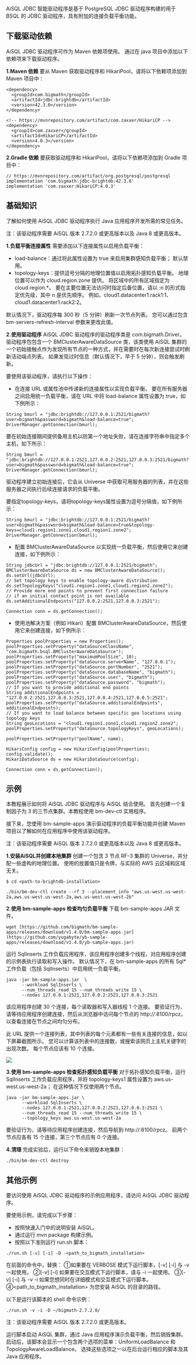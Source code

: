 

AiSQL JDBC 智能驱动程序是基于 PostgreSQL JDBC 驱动程序构建的用于 BSQL 的 JDBC 驱动程序，具有附加的连接负载平衡功能。

## **下载驱动依赖**
AiSQL JDBC 驱动程序可作为 Maven 依赖项使用。 通过在 java 项目中添加以下依赖项来下载驱动程序。

**1.Maven 依赖**
要从 Maven 获取驱动程序和 HikariPool，请将以下依赖项添加到 Maven 项目中：
```
<dependency>
  <groupId>com.bigmath</groupId>
  <artifactId>jdbc-brightdb</artifactId>
  <version>42.3.0</version>
</dependency>
 
<!-- https://mvnrepository.com/artifact/com.zaxxer/HikariCP -->
<dependency>
  <groupId>com.zaxxer</groupId>
  <artifactId>HikariCP</artifactId>
  <version>4.0.3</version>
</dependency>
```

**2.Gradle 依赖**
要获取驱动程序和 HikariPool，请将以下依赖项添加到 Gradle 项目中：
```
// https://mvnrepository.com/artifact/org.postgresql/postgresql
implementation 'com.bigmath:jdbc-brightdb:42.3.0'
implementation 'com.zaxxer:HikariCP:4.0.3'
```

## **基础知识**
了解如何使用 AiSQL JDBC 驱动程序执行 Java 应用程序开发所需的常见任务。

注：该驱动程序需要 AiSQL 版本 2.7.2.0 或更高版本以及 Java 8 或更高版本。

**1.负载平衡连接属性**
需要添加以下连接属性以启用负载平衡：
* load-balance：通过将此属性设置为 true 来启用集群感知负载平衡； 默认禁用。
* topology-keys：提供逗号分隔的地理位置值以启用拓扑感知负载平衡。 地理位置可以作为 cloud.region.zone 提供。 将区域中的所有区域指定为 cloud.region.*。 要在主要位置无法访问时指定后备位置，请以 :n 的形式指定优先级，其中 n 是优先顺序。 例如，cloud1.datacenter1.rack1:1、cloud1.datacenter1.rack2:2。

默认情况下，驱动程序每 300 秒（5 分钟）刷新一次节点列表。 您可以通过包含 bm-servers-refresh-interval 参数来更改此值。

**2.使用驱动程序**
AiSQL JDBC 驱动程序的驱动程序类是 com.bigmath.Driver。 驱动程序包包含一个 BMClusterAwareDataSource 类，该类使用 AiSQL 集群的一个初始接触点作为发现所有节点的一种方式，并在需要时在每次新连接尝试时刷新活动端点列表。 如果发现过时信息（默认情况下，早于 5 分钟），则会触发刷新。

要使用该驱动程序，请执行以下操作：
* 在连接 URL 或属性池中传递新的连接属性以实现负载平衡。
要在所有服务器之间启用统一负载平衡，请在 URL 中将 load-balance 属性设置为 true，如下例所示：
```
String bmurl = "jdbc:brightdb://127.0.0.1:2521/bigmath?user=bigmath&password=bigmath&load-balance=true";
DriverManager.getConnection(bmurl);
```

要在初始连接期间提供备用主机以防第一个地址失败，请在连接字符串中指定多个主机，如下所示：
```
String bmurl = "jdbc:brightdb://127.0.0.1:2521,127.0.0.2:2521,127.0.0.3:2521/bigmath?user=bigmath&password=bigmath&load-balance=true";
DriverManager.getConnection(bmurl);
```

驱动程序建立初始连接后，它会从 Universe 中获取可用服务器的列表，并在这些服务器之间执行后续连接请求的负载平衡。

要指定topology-keys，请将topology-keys属性设置为逗号分隔值，如下例所示：
```
String bmurl = "jdbc:brightdb://127.0.0.1:2521/bigmath?user=bigmath&password=bigmath&load-balance=true&topology-keys=cloud1.region1.zone1,cloud1.region1.zone2";
DriverManager.getConnection(bmurl);
```

* 配置 BMClusterAwareDataSource 以实现统一负载平衡，然后使用它来创建连接，如下例所示：
```
String jdbcUrl = "jdbc:brightdb://127.0.0.1:2521/bigmath";
BMClusterAwareDataSource ds = new BMClusterAwareDataSource();
ds.setUrl(jdbcUrl);
// Set topology keys to enable topology-aware distribution
ds.setTopologyKeys("cloud1.region1.zone1,cloud1.region2.zone2");
// Provide more end points to prevent first connection failure
// if an initial contact point is not available
ds.setAdditionalEndpoints("127.0.0.2:2521,127.0.0.3:2521");
 
Connection conn = ds.getConnection();
```

* 使用池解决方案（例如 Hikari）配置 BMClusterAwareDataSource，然后使用它来创建连接，如下例所示：
```
Properties poolProperties = new Properties();
poolProperties.setProperty("dataSourceClassName", "com.bigmath.bsql.BMClusterAwareDataSource");
poolProperties.setProperty("maximumPoolSize", 10);
poolProperties.setProperty("dataSource.serverName", "127.0.0.1");
poolProperties.setProperty("dataSource.portNumber", "2521");
poolProperties.setProperty("dataSource.databaseName", "bigmath");
poolProperties.setProperty("dataSource.user", "bigmath");
poolProperties.setProperty("dataSource.password", "bigmath");
// If you want to provide additional end points
String additionalEndpoints = "127.0.0.2:2521,127.0.0.3:2521,127.0.0.4:2521,127.0.0.5:2521";
poolProperties.setProperty("dataSource.additionalEndpoints", additionalEndpoints);
// If you want to load balance between specific geo locations using topology keys
String geoLocations = "cloud1.region1.zone1,cloud1.region2.zone2";
poolProperties.setProperty("dataSource.topologyKeys", geoLocations);
 
poolProperties.setProperty("poolName", name);
 
HikariConfig config = new HikariConfig(poolProperties);
config.validate();
HikariDataSource ds = new HikariDataSource(config);
 
Connection conn = ds.getConnection();
```

## **示例**
本教程展示如何将 AiSQL JDBC 驱动程序与 AiSQL 结合使用。 首先创建一个复制因子为 3 的三节点集群。本教程使用 bm-dev-ctl 实用程序。

接下来，您使用 bm-sample-apps 演示驱动程序的负载平衡功能并创建 Maven 项目以了解如何在应用程序中使用该驱动程序。

注：该驱动程序需要 AiSQL 版本 2.7.2.0 或更高版本以及 Java 8 或更高版本。

**1.安装AiSQL并创建本地集群**
创建一个包含 3 节点 RF-3 集群的 Universe，并分配一些虚构的地理位置。 使用的放置值只是令牌，与实际的 AWS 云区域和区域无关。
```
$ cd <path-to-brightdb-installation>
 
./bin/bm-dev-ctl create --rf 3 --placement_info "aws.us-west.us-west-2a,aws.us-west.us-west-2a,aws.us-west.us-west-2b"
```

**2.使用 bm-sample-apps 检查均匀负载平衡**
下载 bm-sample-apps JAR 文件。
```
wget [https://github.com/bigmath/bm-sample-apps/releases/download/v1.4.0/bm-sample-apps.jar](https://github.com/yugabyte/yb-sample-apps/releases/download/v1.4.0/yb-sample-apps.jar)
```

运行 SqlInserts 工作负载应用程序，该应用程序创建多个线程，对应用程序创建的示例表执行读取和写入操作。 默认情况下，在 bm-sample-apps 的所有 Sql* 工作负载（包括 SqlInserts）中启用统一负载平衡。
```
java -jar bm-sample-apps.jar  \
      --workload SqlInserts \
      --num_threads_read 15 --num_threads_write 15 \
      --nodes 127.0.0.1:2521,127.0.0.2:2521,127.0.0.3:2521
```

该应用程序创建 30 个连接，每个读取器和写入器线程 1 个连接。 要验证行为，请等待应用程序创建连接，然后从浏览器中访问每个节点的 http://<host>:8100/rpcz，以查看连接在节点之间均匀分布。

此 URL 提供一个连接列表，其中列表的每个元素都有一些有关连接的信息，如以下屏幕截图所示。 您可以计算该列表中的连接数，或搜索该网页上主机关键字的出现次数。 每个节点应该有 10 个连接。

![](../../assets/chapter3/32.png)

**3.使用 bm-sample-apps 检查拓扑感知负载平衡**
对于拓扑感知负载平衡，运行 SqlInserts 工作负载应用程序，并将 topology-keys1 属性设置为 aws.us-west.us-west-2a； 在这种情况下仅使用两个节点。
```
java -jar bm-sample-apps.jar \
      --workload SqlInserts \
      --nodes 127.0.0.1:2521,127.0.0.2:2521,127.0.0.3:2521 \
      --num_threads_read 15 --num_threads_write 15 \
      --topology_keys aws.us-west.us-west-2a
```

要验证行为，请等待应用程序创建连接，然后导航到 http://<host>:8100/rpcz。 前两个节点应各有 15 个连接，第三个节点应有 0 个连接。

**4.清理**
完成实验后，运行以下命令来销毁本地集群：
```
./bin/bm-dev-ctl destroy
```

## **其他示例**
要访问使用 AiSQL JDBC 驱动程序的示例应用程序，请访问 AiSQL JDBC 驱动程序。

要使用示例，请完成以下步骤：
* 按照快速入门中的说明安装 AiSQL。
* 通过运行 mvn package 构建示例。
* 按照以下准则运行 run.sh 脚本：
```
./run.sh [-v] [-i] -D -<path_to_bigmath_installation>
```

在前面的命令中，替换：
①如果要在 VERBOSE 模式下运行脚本，[-v] [-i] 与 -v 一起使用。
②[-v] [-i] 如果要在交互模式下运行脚本，请与 -i 一起使用。
③[-v] [-i] 与 -v -i 如果您想同时在详细模式和交互模式下运行脚本。
④<path_to_bigmath_installation> 为您安装 AiSQL 的目录的路径。

以下是运行该脚本的 shell 命令示例：

```
./run.sh -v -i -D ~/bigmath-2.7.2.0/
```

注：该驱动程序需要 AiSQL 版本 2.7.2.0 或更高版本。

运行脚本启动 AiSQL 集群，通过 Java 应用程序演示负载平衡，然后销毁集群。
启动后，该脚本会显示一个包含两个选项的菜单：UniformLoadBalance 和 TopologyAwareLoadBalance。 选择这些选项之一以在后台运行相应的脚本及其 Java 应用程序。

 

 

 
